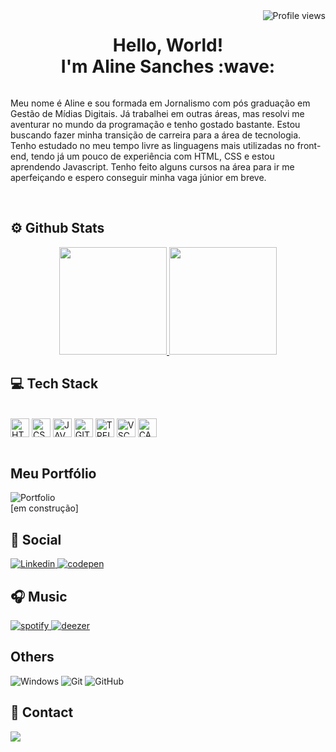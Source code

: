 <img src="https://komarev.com/ghpvc/?username=alnsanches&color=blue" alt="Profile views" align="right" />

<h1 align="center">Hello, World! <br> I'm Aline Sanches :wave:	</h1>

<div style="display: flex; flexdirection: row; text-align: left;">
<p>Meu nome é Aline e sou formada em Jornalismo com pós graduação em Gestão de Mídias Digitais. Já trabalhei em outras áreas, mas resolvi me aventurar no mundo da programação e tenho gostado bastante. Estou buscando fazer minha transição de carreira para a área de tecnologia. Tenho estudado no meu tempo livre as linguagens mais utilizadas no front-end, tendo já um pouco de experiência com HTML, CSS e estou aprendendo Javascript. Tenho feito alguns cursos na área para ir me aperfeiçando e espero conseguir minha vaga júnior em breve. </p>
<!-- <img src="https://user-images.githubusercontent.com/96800792/201219290-1bba7605-ffa4-44ad-9b27-c729b6ee8c94.png" align="right" width="40%" /> -->
</div>


<br />

## ⚙️ Github Stats

<div align="center">
    <a href="https://github.com/alnsanches">
    <img src="https://github-readme-stats.vercel.app/api?username=alnsanches&count_private=true&show_icons=true&theme=github_dark" height="172em" style="max-width: 100%;"/>
    <img src="https://github-readme-stats.vercel.app/api/top-langs/?username=alnsanches&layout=compact&theme=github_dark" height="172em" style="max-width: 100%;" />
  </a>
</div>

## :computer:	Tech Stack

 <div style="display: inline_block"><br>
      <img align="center" alt="HTML" height="30" width="30"src="https://cdn.jsdelivr.net/gh/devicons/devicon/icons/html5/html5-original.svg" />   
      <img align="center" alt="CSS" height="30" width="30"src="https://cdn.jsdelivr.net/gh/devicons/devicon/icons/css3/css3-original.svg" />
      <img align="center" alt="JAVASCRIPT" height="30" width="30"src="https://cdn.jsdelivr.net/gh/devicons/devicon/icons/javascript/javascript-original.svg" />
      <img align="center" alt="GITHUB" height="30" width="30"src="https://cdn.jsdelivr.net/gh/devicons/devicon/icons/github/github-original.svg" />
      <img align="center" alt="TRELLO" height="30" width="30"src="https://cdn.jsdelivr.net/gh/devicons/devicon/icons/trello/trello-plain.svg" />         
      <img align="center" alt="VSCODE" height="30" width="30"src="https://cdn.jsdelivr.net/gh/devicons/devicon/icons/vscode/vscode-original.svg" />
      <img align="center" alt="CANVA" height="30" width="30"src="https://cdn.jsdelivr.net/gh/devicons/devicon/icons/canva/canva-original.svg" />
 <br>



<br />
    
## Meu Portfólio    

![Portfolio](https://img.shields.io/badge/Portfolio-%23000000.svg?style=for-the-badge&logo=firefox&logoColor=#FF7139) <br>
    [em construção]    
    

## 🎲 Social

<a href="https://www.linkedin.com/in/alnsanches/" target="_blank">
    <img src="https://img.shields.io/badge/LinkedIn-0077B5?style=for-the-badge&logo=linkedin&logoColor=white" alt="Linkedin">
</a>
    
<a href="https://codepen.io/alnsanches" target="_blank">
    <img src="https://img.shields.io/badge/Codepen-000000?style=for-the-badge&logo=codepen&logoColor=white" alt="codepen">
</a>
    

    
## 🎧 Music 

 <a href="https://open.spotify.com/user/alnsanches" target="_blank">
   <img src="https://img.shields.io/badge/Spotify-1ED760?style=for-the-badge&logo=spotify&logoColor=white" alt="spotify">
</a> 
    
<a href="https://www.deezer.com/br/profile/1105645186" target="_blank">
   <img src="https://img.shields.io/badge/Deezer-FEAA2D?style=for-the-badge&logo=deezer&logoColor=white" alt="deezer">
</a>    
  

    
  ## Others
![Windows](https://img.shields.io/badge/Windows-0078D6?style=for-the-badge&logo=windows&logoColor=white)
![Git](https://img.shields.io/badge/git-%23F05033.svg?style=for-the-badge&logo=git&logoColor=white)
![GitHub](https://img.shields.io/badge/github-%23121011.svg?style=for-the-badge&logo=github&logoColor=white)

    
  ## 📧 Contact
 
  <a href = "mailto:alnsanches@yahoo.com.br"><img src="https://img.shields.io/badge/-Gmail-8e44ad?style=for-the-badge&logo=gmail&logoColor=white" target="_blank"></a></div>
  

